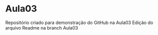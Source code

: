 # Aula03
Repositório criado para demonstração do GitHub na Aula03
Edição do arquivo Readme na branch Aula03
